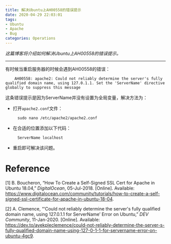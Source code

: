 ```yaml
---
title: 解决Ubuntu上AH00558的错误提示
date: 2020-04-29 22:03:01
tags:
- Ubuntu
- Apache
- Bug
categories: Operations
---
```


*这篇博客将介绍如何解决Ubuntu上AH00558的错误提示。*

----------------------------------------

有时候当重启服务器的时候会遇到AH00558的错误：

        AH00558: apache2: Could not reliably determine the server's fully qualified domain name, using 127.0.1.1. Set the 'ServerName' directive globally to suppress this message

这条错误提示是因为ServerName并没有设置为全局变量，解决方法为：
- 打开`apache2.conf`文件：

        sudo nano /etc/apache2/apache2.conf

- 在合适的位置添加以下代码：

        ServerName localhost

- 重启即可解决该问题。

<!-- more -->

# **Reference**
[1] B. Boucheron, “How To Create a Self-Signed SSL Cert for Apache in Ubuntu 18.04,” *DigitalOcean*, 05-Jul-2018. [Online]. Available: https://www.digitalocean.com/community/tutorials/how-to-create-a-self-signed-ssl-certificate-for-apache-in-ubuntu-18-04.

[2] A. Clemence, “‘Could not reliably determine the server's fully qualified domain name, using 127.0.1.1 for ServerName’ Error on Ubuntu,” *DEV Community*, 11-Jan-2020. [Online]. Available: https://dev.to/ayekpleclemence/could-not-reliably-determine-the-server-s-fully-qualified-domain-name-using-127-0-1-1-for-servername-error-on-ubuntu-4gc9.